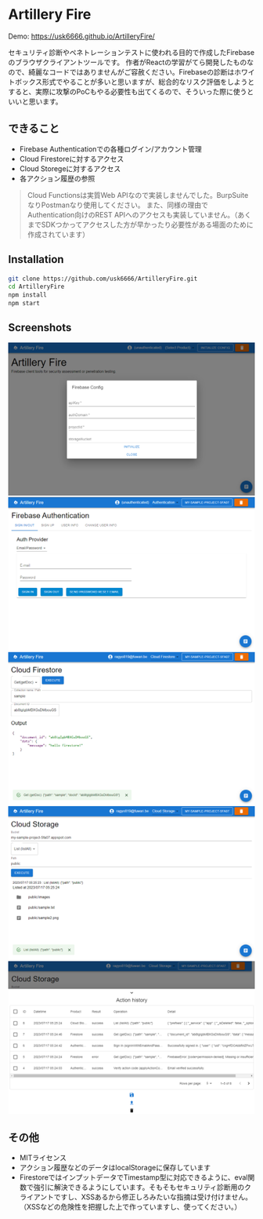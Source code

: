# Artillery Fire

Demo: <https://usk6666.github.io/ArtilleryFire/>

セキュリティ診断やペネトレーションテストに使われる目的で作成したFirebaseのブラウザクライアントツールです。
作者がReactの学習がてら開発したものなので、綺麗なコードではありませんがご容赦ください。Firebaseの診断はホワイトボックス形式でやることが多いと思いますが、総合的なリスク評価をしようとすると、実際に攻撃のPoCもやる必要性も出てくるので、そういった際に使うといいと思います。

## できること

- Firebase Authenticationでの各種ログイン/アカウント管理
- Cloud Firestoreに対するアクセス
- Cloud Storegeに対するアクセス
- 各アクション履歴の参照

> Cloud Functionsは実質Web APIなので実装しませんでした。BurpSuiteなりPostmanなり使用してください。
> また、同様の理由でAuthentication向けのREST APIへのアクセスも実装していません。（あくまでSDKつかってアクセスした方が早かったり必要性がある場面のために作成されています）

## Installation

```sh
git clone https://github.com/usk6666/ArtilleryFire.git
cd ArtilleryFire
npm install
npm start
```

## Screenshots

![](./screenshots/init.png)
![](./screenshots/auth.png)
![](./screenshots/firestore.png)
![](./screenshots/storage.png)
![](./screenshots/history.png)


## その他

- MITライセンス
- アクション履歴などのデータはlocalStorageに保存しています
- FirestoreではインプットデータでTimestamp型に対応できるように、eval関数で強引に解決できるようにしています。そもそもセキュリティ診断用のクライアントですし、XSSあるから修正しろみたいな指摘は受け付けません。（XSSなどの危険性を把握した上で作っていますし、使ってください。）
